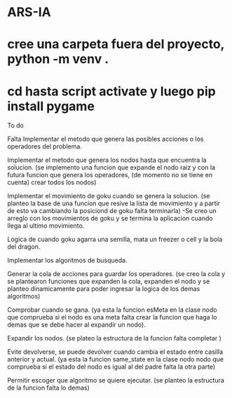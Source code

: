 # ARS-IA
# cree una carpeta fuera del proyecto, python -m venv .
# cd hasta script activate y luego pip install pygame

To do
 
Falta 
Implementar el metodo que genera las posibles acciones o los operadores del problema.

Implementar el metodo que genera los nodos hasta que encuentra la solucion. (se implemento una funcion que expande el nodo raiz y con la futura funcion que genera los operadores, (de momento no se tiene en cuenta) crear todos los nodos)

Implementar el movimiento de goku cuando se genera la solucion. (se planteo la base de una funcion que resive la lista de movimiento y a partir de esto va cambiando la posiciond de goku falta terminarla)
-Se creo un arreglo con los movimientos de goku y se termina la aplicacion cuando llega al ultimo movimiento.

Logica de cuando goku agarra una semilla, mata un freezer o cell y la bola del dragon.

Implementar los algoritmos de busqueda.

Generar la cola de acciones para guardar los operadores. (se creo la cola y se plantearon funciones que expanden la cola, expanden el nodo y se planteo dinamicamente para poder ingresar la logica de los demas algoritmos)

Comprobar cuando se gana. (ya esta la funcion esMeta en la clase nodo que comprueba si el nodo es una meta falta crear la funcion que haga lo demas que se debe hacer al expandir
un nodo).

Expandir los nodos. (se plateo la estructura de la funcion falta completar )

Evite devolverse, se puede devolver cuando cambia el estado entre casilla anterior y actual. (ya esta la funcion same_state 
en la clase nodo nodo que comprueba si el estado del nodo es igual al del padre falta la otra parte) 

Permitir escoger que algoritmo se quiere ejecutar. (se planteo la estructura de la funcion falta lo demas)
